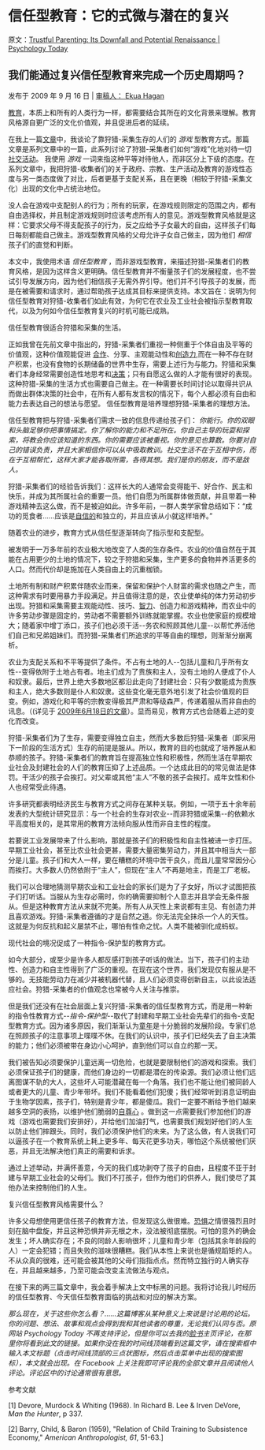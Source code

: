# 信任型教育：它的式微与潜在的复兴

原文：[Trustful Parenting: Its Downfall and Potential Renaissance | Psychology Today](https://www.psychologytoday.com/us/blog/freedom-learn/200907/trustful-parenting-its-downfall-and-potential-renaissance)

## 我们能通过复兴信任型教育来完成一个历史周期吗？

发布于 2009 年 9 月 16 日 | [审稿人： Ekua Hagan](https://www.psychologytoday.com/us/docs/editorial-process)

[教育](https://www.psychologytoday.com/us/basics/parenting)，本质上和所有的人类行为一样，都需要结合其所在的文化背景来理解。教育风格源自更广泛的文化价值观，并且促进后者的延续。

在我上一篇[文章](https://www.psychologytoday.com/us/blog/freedom-learn/200907/play-makes-us-human-vi-hunter-gatherers-playful-parenting)中，我谈论了靠狩猎-采集生存的人们的 *游戏* 型教育方式。那篇文章是系列文章中的一篇，此系列讨论了狩猎-采集者们如何“游戏”化地对待一切[社交活动](https://www.psychologytoday.com/us/basics/social-life)。 我使用 *游戏* 一词来指这种平等对待他人，而非区分上下级的态度。在系列文章中，我把狩猎-收集者们的关于政府、宗教、生产活动及教育的游戏性态度与另一类态度做了对比，后者更基于支配关系，且在更晚（相较于狩猎-采集文化）出现的文化中占统治地位。

没人会在游戏中支配别人的行为；所有的玩家，在游戏规则限定的范围之内，都有自由选择权，并且制定游戏规则时应该考虑所有人的意见。游戏型教育风格就是这样：它要求父母不得支配孩子的行为，反之应给予子女最大的自由，这样孩子们每日每刻都能自己做主。游戏型教育风格的父母允许子女自己做主，因为他们 *相信* 孩子们的直觉和判断。

本文中，我使用术语 *信任型教育* ，而非游戏型教育，来描述狩猎-采集者们的教育风格，是因为这样含义更明确。信任型教育并不衡量孩子们的发展程度，也不尝试引导发展方向，因为他们相信孩子无需外界引导。他们并不引导孩子的发展，而是在被需要和请求时，通过帮助孩子达成其目标来提供支持。本文旨在：说明为何信任型教育对狩猎-收集者们如此有效，为何它在农业及工业社会被指示型教育取代，以及为何如今信任型教育复兴的时机可能已成熟。

信任型教育很适合狩猎和采集的生活。

正如我曾在先前文章中指出的，狩猎-采集者们重视一种侧重于个体自由及平等的价值观，这种价值观能促进 [合作](https://www.psychologytoday.com/us/basics/teamwork)、分享、主观能动性和[创造力](https://www.psychologytoday.com/us/basics/creativity),而在一种不存在财产积累，也没有食物的长期储备的世界中生存，需要上述行为与能力。狩猎和采集者们本身经常需要创造性地思考和[决策](https://www.psychologytoday.com/us/basics/decision-making)；只有自愿这么做的人才能有很好的表现。这种狩猎-采集的生活方式也需要自己做主。在一种需要长时间讨论以取得共识从而做出群体决策的社会中，在所有人都有发言权的情况下，每个人都必须有自由和能力去表达自己的想法与愿望。 信任型教育是培养理想狩猎-采集者的理想方法。

信任型教育把与狩猎-采集者们需求一致的信息传递给孩子们： *你能行。你的双眼和头脑足够你把事情搞定。你了解你的能力和不足所在。你自己主导的玩耍和探索，将教会你应该知道的东西。你的需要应该被重视。你的意见也算数。你要对自己的错误负责，并且大家相信你可以从中吸取教训。社交生活不在于互相中伤，而在于互相帮忙，这样大家才能各取所需，各得其想。我们是你的朋友，而不是敌人。*

狩猎-采集者们的经验告诉我们：这样长大的人通常会变得能干、好合作、民主和快乐，并成为其所属社会的重要一员。他们自愿为所属群体做贡献，并且带着一种游戏精神去这么做，而不是被迫如此。许多年前，一群人类学家曾总结如下：“成功的觅食者……应该是[自信的](https://www.psychologytoday.com/us/basics/assertiveness)和独立的，并且应该从小就这样培养。”

随着农业的进步，教育方式从信任型逐渐转向了指示型和支配型。

被发明于一万多年前的农业极大地改变了人类的生存条件。农业的价值自然在于其能在占用更少的土地的情况下，较之于狩猎和采集，生产更多的食物并养活更多的人口。然而代价却是施加在人类自由上的沉重枷锁。

土地所有制和财产积累伴随农业而来，保留和保护个人财富的需求也随之产生，而这种需求有时要用暴力手段满足。并且值得注意的是，农业使单纯的体力劳动初步出现。狩猎和采集需要主观能动性、技巧、[智力](https://www.psychologytoday.com/us/basics/intelligence)、创造力和游戏精神，而农业中的许多劳动步骤是固定的，劳动者不需要额外训练就能掌握。农业也使家庭的规模增大；随着家中增丁添口，孩子们也必须干活--务农和照顾其他儿童--以帮忙养活他们自己和兄弟姐妹们。而狩猎-采集者们所追求的平等自由的理想，则渐渐分崩离析。

农业为支配关系和不平等提供了条件。不占有土地的人--包括儿童和几乎所有女性--变得依附于土地占有者。地主们成为了贵族和主人，没有土地的人便成了仆人和奴隶。最后，世界上绝大多数地区都沿此走向了封建社会：只有少数能成为贵族和主人，绝大多数则是仆人和奴隶。这些变化毫无意外地引发了社会价值观的巨变。例如，游戏化和平等的宗教变得极其严肃和等级森严，传递着服从而非自由的讯息。（(详见于 [2009年6月18日的文章](http://www.psychologytoday.com/blog/freedom-learn/200906/play-makes-us-human-iii-play-is-the-foundation-religion)）。显而易见，教育方式也会随着上述的变化而改变。

狩猎-采集者们为了生存，需要变得独立自主，然而大多数后狩猎-采集者（即采用下一阶段的生活方式）生存的前提是服从。所以，教育的目的也就成了培养服从和恭顺的孩子。狩猎-采集者们的教育旨在提高独立性和积极性，然而生活在早期农业社会及封建社会的人们的教育压抑了上述品质。一个达成此目的的常见做法是体罚。干活少的孩子会挨打。对父辈或其他“主人”不敬的孩子会挨打。成年女性和仆人也经常受此待遇。

许多研究都表明经济民生与教育方式之间存在某种关联。例如，一项于五十余年前发表的大型统计研究显示：与一个社会的生存对农业--而非狩猎或采集--的依赖水平高度相关的，是其常用的教育方法倾向服从性而非自主性的程度。

若要说工业发展带来了什么影响，那就是孩子们的积极性和自主性被进一步打压。早期工业社会，甚至比农业社会更甚，需要大量密集劳动力，并且其中相当大一部分是儿童。孩子们和大人一样，要在糟糕的环境中苦干良久，而且儿童常常因分心而挨打。大多数人仍然依附于“主人”，但现在“主人”不再是地主，而是工厂老板。

我们可以合理地猜测早期农业和工业社会的家长们是为了子女好，所以才试图把孩子们打听话。当服从为生存必需时，你的确需要抑制个人意志并且学会无条件服从。但是这种教育方法从来就不完美。所有人从天性上来说都有主见、有创造力并且喜欢游戏。狩猎-采集者遵循的才是自然之道。你无法完全抹杀一个人的天性。这就是为何反抗和起义屡禁不止，哪怕有性命之忧。人类不能被驯化成蚂蚁。

现代社会的境况促成了一种指令-保护型的教育方式。

如今大部分，或至少是许多人都反感打到孩子听话的做法。当下，孩子们的主动性、创造力和自主性得到了广泛的重视。在现在这个世界，我们发现仅有服从是不够的。无技能劳动力在减少并被机器代替，且人们必须变得创新自主，以此设法适应社会。狩猎-采集者的价值观念也常被今人关注与推崇。

但是我们还没有在社会层面上复兴狩猎-采集者的信任型教育方式，而是用一种新的指令性教育方式--*指令-保护型*--取代了封建和早期工业社会先辈们的指令-支配型教育方式。因为诸多原因，我们渐渐认为[童年](https://www.psychologytoday.com/us/basics/child-development)是十分脆弱的发展阶段。专家们总在照顾孩子的注意事项上喋喋不休。在我们的认识中，孩子们已经失去了自主决策的能力；他们必须被带在身边小心呵护，直到他们可以自立的那一天。

我们被告知必须要保护儿童远离一切危险，也就是要限制他们的游戏和探索。我们必须保证孩子们的健康，而他们身边的一切都是潜在的传染源。我们必须让他们远离图谋不轨的大人，这些坏人可能潜藏在每一个角落。我们也不能让他们被同龄人或者更大的儿童、青少年带坏。我们不能看着他们犯傻；我们经常听到消息证明由于生物学因素，孩子们，特别是青少年，都是傻瓜。我们一定要不断给予他们越来越多空洞的表扬，以维护他们脆弱的[自尊心](https://www.psychologytoday.com/us/basics/self-esteem) 。做到这一点需要我们参加他们的游戏（游戏也需要我们安排好），并给他们加油打气，也需要我们规划好他们的人生以防止他们摔跟头。同时，我们必须保护他们的未来。为了这么做，有人说我们可以逼孩子在一个教育系统上耗上更多年、每天花更多功夫，哪怕这个系统被他们厌恶，并且无法解决他们真正的需要和诉求。

通过上述举动，并满怀善意，今天的我们成功剥夺了孩子的自由，且程度不亚于封建与早期工业社会的父母们。我们不打孩子，但作为他们的供养人，我们使尽了其他办法来控制他们的人生。

复兴信任型教育风格需要什么？

许多父母想使用更信任孩子的教育方法，但发现这么做很难。[恐惧](https://www.psychologytoday.com/us/basics/fear)之情很强烈且时刻在脑中盘旋，并且这种恐惧并非无根之木，没法被彻底摆脱。可怕的意外的确会发生；坏人确实存在；不良的同龄人影响很坏；儿童和青少年（包括其余年龄段的人）一定会犯错；而且失败的滋味很糟糕。我们从本性上来说也是循规蹈矩的人。不从众真的很难，还可能会被其他的父母们指指点点。然而特立独行的人确实存在，并且越来越多，乃至可能会改变主流做法与观点。

在接下来的两三篇文章中，我会着手解决上文中标黑的问题。我将讨论我儿时经历的信任型教育、今天信任型教育面临的挑战和对应的解决方案。

*那么现在，关于这些你怎么看？……这篇博客从某种意义上来说是讨论用的论坛。你的问题、想法、故事和观点会得到我和其他读者的尊重，无论我们认同与否。原网站 Psychology Today 不再支持评论，但是你可以去我的[脸书](https://www.facebook.com/peter.gray.3572)主页评论，在那里你将看到此文的链接。如果你没在我的时间线顶端看到这篇文字，请在搜索框中输入本文标题（点击时间线顶部的三点状图标，然后点击菜单中出现的搜索图标），本文就会出现。在 Facebook 上关注我即可评论我的全部文章并且阅读他人评论。评论区中的讨论通常很有意思。*

参考文献

[1] Devore, Murdock & Whiting (1968). In Richard B. Lee & Irven DeVore, *Man the Hunter*, p 337.

[2] Barry, Child, & Baron (1959), "Relation of Child Training to Subsistence Economy," *American Anthropologist, 61*, 51-63.]